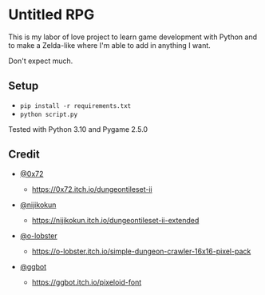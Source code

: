 Untitled RPG
============

This is my labor of love project to learn game development with Python and to make a Zelda-like where I'm able to add in anything I want.

Don't expect much.

Setup
-----

- `pip install -r requirements.txt`
- `python script.py`

Tested with Python 3.10 and Pygame 2.5.0


Credit
-----------

- [@0x72](https://0x72.itch.io/)
    - https://0x72.itch.io/dungeontileset-ii

- [@nijikokun](https://nijikokun.itch.io/)
    - https://nijikokun.itch.io/dungeontileset-ii-extended

- [@o-lobster](https://o-lobster.itch.io/)
    - https://o-lobster.itch.io/simple-dungeon-crawler-16x16-pixel-pack

- [@ggbot](https://ggbot.itch.io/)
    - https://ggbot.itch.io/pixeloid-font


